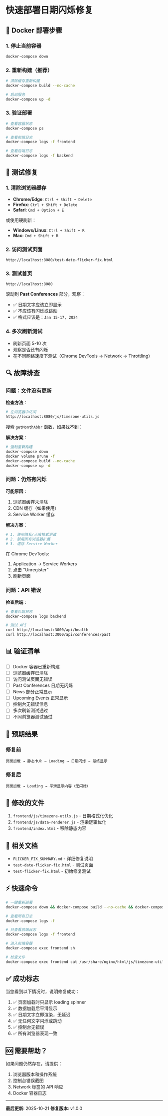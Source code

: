 # 快速部署日期闪烁修复

## 🚀 Docker 部署步骤

### 1. 停止当前容器
```bash
docker-compose down
```

### 2. 重新构建（推荐）
```bash
# 清除缓存重新构建
docker-compose build --no-cache

# 启动服务
docker-compose up -d
```

### 3. 验证部署
```bash
# 查看容器状态
docker-compose ps

# 查看前端日志
docker-compose logs -f frontend

# 查看后端日志
docker-compose logs -f backend
```

## 🧪 测试修复

### 1. 清除浏览器缓存
- **Chrome/Edge**: `Ctrl + Shift + Delete`
- **Firefox**: `Ctrl + Shift + Delete`
- **Safari**: `Cmd + Option + E`

或使用硬刷新：
- **Windows/Linux**: `Ctrl + Shift + R`
- **Mac**: `Cmd + Shift + R`

### 2. 访问测试页面
```
http://localhost:8080/test-date-flicker-fix.html
```

### 3. 测试首页
```
http://localhost:8080
```

滚动到 **Past Conferences** 部分，观察：
- ✅ 日期文字应该立即显示
- ✅ 不应该有闪烁或跳动
- ✅ 格式应该是：`Jan 15-17, 2024`

### 4. 多次刷新测试
- 刷新页面 5-10 次
- 观察是否还有闪烁
- 在不同网络速度下测试（Chrome DevTools → Network → Throttling）

## 🔍 故障排查

### 问题：文件没有更新

**检查方法**：
```bash
# 在浏览器中访问
http://localhost:8080/js/timezone-utils.js
```

搜索 `getMonthAbbr` 函数，如果找不到：

**解决方案**：
```bash
# 强制重新构建
docker-compose down
docker volume prune -f
docker-compose build --no-cache
docker-compose up -d
```

### 问题：仍然有闪烁

**可能原因**：
1. 浏览器缓存未清除
2. CDN 缓存（如果使用）
3. Service Worker 缓存

**解决方案**：
```bash
# 1. 使用隐私/无痕模式测试
# 2. 禁用所有浏览器扩展
# 3. 清除 Service Worker
```

在 Chrome DevTools:
1. Application → Service Workers
2. 点击 "Unregister"
3. 刷新页面

### 问题：API 错误

**检查后端**：
```bash
# 查看后端日志
docker-compose logs backend

# 测试 API
curl http://localhost:3000/api/health
curl http://localhost:3000/api/conferences/past
```

## 📊 验证清单

- [ ] Docker 容器已重新构建
- [ ] 浏览器缓存已清除
- [ ] 访问测试页面无错误
- [ ] Past Conferences 日期无闪烁
- [ ] News 部分正常显示
- [ ] Upcoming Events 正常显示
- [ ] 控制台无错误信息
- [ ] 多次刷新测试通过
- [ ] 不同浏览器测试通过

## 🎯 预期结果

### 修复前
```
页面加载 → 静态卡片 → Loading → 日期闪烁 → 最终显示
```

### 修复后
```
页面加载 → Loading → 平滑显示内容（无闪烁）
```

## 📝 修改的文件

1. `frontend/js/timezone-utils.js` - 日期格式化优化
2. `frontend/js/data-renderer.js` - 渲染逻辑优化
3. `frontend/index.html` - 移除静态内容

## 🔗 相关文档

- `FLICKER_FIX_SUMMARY.md` - 详细修复说明
- `test-date-flicker-fix.html` - 测试页面
- `test-flicker-fix.html` - 初始修复测试

## ⚡ 快速命令

```bash
# 一键重新部署
docker-compose down && docker-compose build --no-cache && docker-compose up -d

# 查看所有日志
docker-compose logs -f

# 只查看前端日志
docker-compose logs -f frontend

# 进入前端容器
docker-compose exec frontend sh

# 检查文件
docker-compose exec frontend cat /usr/share/nginx/html/js/timezone-utils.js | grep getMonthAbbr
```

## ✅ 成功标志

当您看到以下情况时，说明修复成功：

1. ✅ 页面加载时只显示 loading spinner
2. ✅ 数据加载后平滑显示
3. ✅ 日期文字立即渲染，无延迟
4. ✅ 无任何文字闪烁或跳动
5. ✅ 控制台无错误
6. ✅ 所有浏览器表现一致

## 🆘 需要帮助？

如果问题仍然存在，请提供：
1. 浏览器版本和操作系统
2. 控制台错误截图
3. Network 标签的 API 响应
4. Docker 容器日志

---

**最后更新**: 2025-10-21
**修复版本**: v1.0.0
